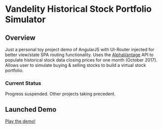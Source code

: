 # Vandelity Historical Stock Portfolio Simulator

Overview
--------

Just a personal toy project demo of AngularJS with UI-Router injected for better view/state SPA routing functionality. Uses the [AlphaVantage](https://www.alphavantage.co/) API to populate historical stock data closing prices for one month (October 2017). Allows user to simulate buying & selling stocks to build a virtual stock portfolio.

### Current Status

Progress suspended. Other projects taking precedent.

Launched Demo
--------

[Play the demo!](https://rawgit.com/dexterford77/vandelity/master/index.html)